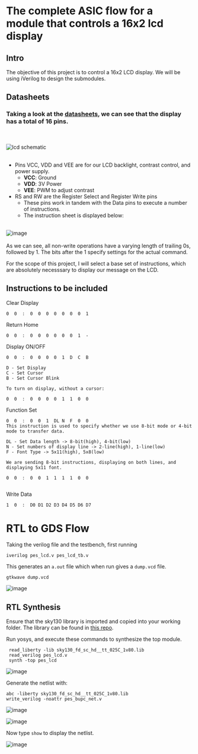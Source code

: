 # The complete ASIC flow for a module that controls a 16x2 lcd display

## Intro
The objective of this project is to control a 16x2 LCD display. We will be using iVerilog to design the submodules.

## Datasheets

### Taking a look at the [datasheets](https://www.sparkfun.com/datasheets/LCD/ADM1602K-NSW-FBS-3.3v.pdf), we can see that the display has a total of 16 pins.
<br><br>
![lcd schematic](https://github.com/Advaith-RN/pes_lcd_segment/assets/77977360/cea32e47-9391-4efb-b82f-58dec38adfa2)
<br><br>
- Pins VCC, VDD and VEE are for our LCD backlight, contrast control, and power supply.
  - **VCC**: Ground
  - **VDD**: 3V Power
  - **VEE**: PWM to adjust contrast
- RS and RW are the Register Select and Register Write pins
  - These pins work in tandem with the Data pins to execute a number of instructions.
  - The instruction sheet is displayed below:
<br><br>

![image](https://github.com/Advaith-RN/pes_lcd_segment/assets/77977360/a06e9cd6-557a-406b-ba21-692866ff917b)
<br><br>
As we can see, all non-write operations have a varying length of trailing 0s, followed by 1. The bits after the 1 specify settings for the actual command.

For the scope of this project, I will select a base set of instructions, which are absolutely necesssary to display our message on the LCD.


## Instructions to be included
Clear Display<br>
```
0  0  :  0  0  0  0  0  0  0  1
```
Return Home<br>
```
0  0  :  0  0  0  0  0  0  1  -
```
Display ON/OFF<br>
```
0  0  :  0  0  0  0  1  D  C  B

D - Set Display
C - Set Cursor
B - Set Cursor Blink

To turn on display, without a cursor:

0  0  :  0  0  0  0  1  1  0  0
```
Function Set<br>
```
0  0  :  0  0  1  DL N  F  0  0
This instruction is used to specify whether we use 8-bit mode or 4-bit mode to transfer data.

DL - Set Data length -> 8-bit(high), 4-bit(low)
N - Set numbers of display line -> 2-line(high), 1-line(low)
F - Font Type -> 5x11(high), 5x8(low)

We are sending 8-bit instructions, displaying on both lines, and displaying 5x11 font.

0  0  :  0  0  1  1  1  1  0  0
 
```
Write Data<br>
```
1  0  :  D0 D1 D2 D3 D4 D5 D6 D7
```

# RTL to GDS Flow

Taking the verilog file and the testbench, first running
```
iverilog pes_lcd.v pes_lcd_tb.v
```
This generates an ```a.out``` file which when run gives a ```dump.vcd``` file.

```
gtkwave dump.vcd
```

![image](https://github.com/Advaith-RN/pes_lcd/assets/77977360/46bd95ec-697d-453f-9e43-833da87274be)


## RTL Synthesis

Ensure that the sky130 library is imported and copied into your working folder. The library can be found in [this repo](https://github.com/kunalg123/sky130RTLDesignAndSynthesisWorkshop).

Run yosys, and execute these commands to synthesize the top module.
```
 read_liberty -lib sky130_fd_sc_hd__tt_025C_1v80.lib
 read_verilog pes_lcd.v
 synth -top pes_lcd
```

![image](https://github.com/Advaith-RN/pes_lcd/assets/77977360/a9ddeb3e-1e15-40d9-8ab3-b088f135848e)

Generate the netlist with:
```
abc -liberty sky130_fd_sc_hd__tt_025C_1v80.lib
write_verilog -noattr pes_bupc_net.v
```

![image](https://github.com/Advaith-RN/pes_lcd/assets/77977360/540d31e9-afa6-4097-a1af-47d81516dcd3)

![image](https://github.com/Advaith-RN/pes_lcd/assets/77977360/2ddf75ae-82b0-4bdb-ab96-e5f0362b2aa1)

Now type ```show``` to display the netlist.

![image](https://github.com/Advaith-RN/pes_lcd/assets/77977360/efe04566-808a-491f-b523-a68409da4f64)





